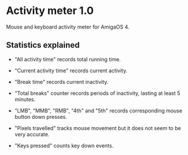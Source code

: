 # Activity meter 1.0

Mouse and keyboard activity meter for AmigaOS 4.

## Statistics explained

- "All activity time" records total running time.

- "Current activity time" records current activity.

- "Break time" records current inactivity.

- "Total breaks" counter records periods of inactivity, lasting at least 5 minutes.

- "LMB", "MMB", "RMB", "4th" and "5th" records corresponding mouse button down presses.

- "Pixels travelled" tracks mouse movement but it does not seem to be very accurate.

- "Keys pressed" counts key down events.

